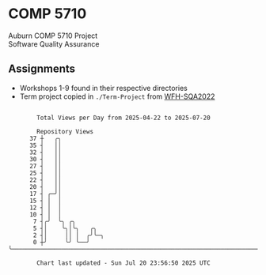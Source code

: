 # COMP 5710
Auburn COMP 5710 Project  
Software Quality Assurance

## Assignments
- Workshops 1-9 found in their respective directories
- Term project copied in `./Term-Project` from [WFH-SQA2022](https://github.com/wumphlett/WFH-SQA2022-AUBURN)

```

        Total Views per Day from 2025-04-22 to 2025-07-20

        Repository Views
      37 ┼   ╭╮
      35 ┤   ││
      32 ┤   ││
      30 ┤   ││
      27 ┤   ││
      25 ┤   ││
      22 ┤   ││
      20 ┤   ││
      17 ┤ ╭─╯│
      15 ┤ │  │
      12 ┤ │  │
      10 ┤ │  │
       7 ┤╭╯  ╰╮ ╭╮
       5 ┤│    ╰╮│╰╮   ╭╮
       2 ┤│     ││ │  ╭╯╰─╮
       0 ┼╯     ╰╯ ╰──╯   ╰────────────────────────────────────────────────────────────────────────

        Chart last updated - Sun Jul 20 23:56:50 2025 UTC
        
```

